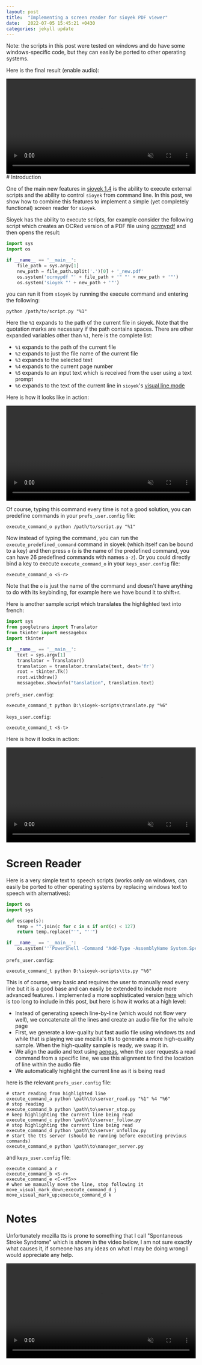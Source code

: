 ```yaml
---
layout: post
title:  "Implementing a screen reader for sioyek PDF viewer"
date:   2022-07-05 15:45:21 +0430
categories: jekyll update
---
```


Note: the scripts in this post were tested on windows and do have some windows-specific code, but they can easily be ported to other operating systems.

Here is the final result (enable audio):

<video muted autoplay controls width="100%">
    <source src="/images/2022-07-05-implementing-a-screen-reader-for-sioyek/tts.mp4" type="video/mp4">
</video>
# Introduction

One of the main new features in [sioyek 1.4](https://github.com/ahrm/sioyek) is the ability to execute external scripts and the ability to control `sioyek` from command line. In this post, we show how to combine this features to implement a simple (yet completely functional) screen reader for `sioyek`.


Sioyek has the ability to execute scripts, for example consider the following script which creates an OCRed version of a PDF file using [ocrmypdf](https://ocrmypdf.readthedocs.io/en/latest/) and then opens the result:

```python
import sys
import os

if __name__ == '__main__':
    file_path = sys.argv[1]
    new_path = file_path.split('.')[0] + '_new.pdf'
    os.system('ocrmypdf "' + file_path + '" "' + new_path + '"')
    os.system('sioyek "' + new_path + '"')
```

you can run it from `sioyek` by running the execute command and entering the following:
```
python /path/to/script.py "%1"
```
Here the `%1` expands to the path of the current file in sioyek. Note that the quotation marks are necessary if the path contains spaces. There are other expanded variables other than `%1`, here is the complete list:

* `%1` expands to the path of the current file
* `%2` expands to just the file name of the current file 
* `%3` expands to the selected text
* `%4` expands to the current page number
* `%5` expands to an input text which is received from the user using a text prompt
* `%6` expands to the text of the current line in `sioyek`'s [visual line mode](https://user-images.githubusercontent.com/6392321/168427739-007be805-a457-4d1f-ba14-35c5070aae5f.mp4)

Here is how it looks like in action:

<video muted autoplay controls width="100%">
    <source src="/images/2022-07-05-implementing-a-screen-reader-for-sioyek/ocr_simple.mp4" type="video/mp4">
</video>

Of course, typing this command every time is not a good solution, you can predefine commands in your `prefs_user.config` file:

```
execute_command_o python /path/to/script.py "%1"
```
Now instead of typing the command, you can run the `execute_predefined_command` command in sioyek (which itself can be bound to a key) and then press `o` (`o` is the name of the predefined command, you can have 26 predefined commands with names `a-z`). Or you could directly bind a key to execute `execute_command_o` in your `keys_user.config` file:
```
execute_command_o <S-r>
```
Note that the `o` is just the name of the command and doesn't have anything to do with its keybinding, for example here we have bound it to shift+r.

Here is another sample script which translates the highlighted text into french:

```python
import sys
from googletrans import Translator
from tkinter import messagebox
import tkinter

if __name__ == '__main__':
    text = sys.argv[1]
    translator = Translator()
    translation = translator.translate(text, dest='fr')
    root = tkinter.Tk()
    root.withdraw()
    messagebox.showinfo("tanslation", translation.text)
```
`prefs_user.config`:
```
execute_command_t python D:\sioyek-scripts\translate.py "%6"
```

`keys_user.config`:
```
execute_command_t <S-t>
```
Here is how it looks in action:

<video muted autoplay controls width="100%">
    <source src="/images/2022-07-05-implementing-a-screen-reader-for-sioyek/translate.mp4" type="video/mp4">
</video>

# Screen Reader

Here is a very simple text to speech scripts (works only on windows, can easily be ported to other operating systems by replacing windows text to speech with alternatives):

```python
import os
import sys

def escape(s):
    temp = "".join(c for c in s if ord(c) < 127)
    return temp.replace("'", "''")

if __name__ == '__main__':
    os.system('''PowerShell -Command "Add-Type -AssemblyName System.Speech; (New-Object System.Speech.Synthesis.SpeechSynthesizer).Speak('{}');'''.format(escape(sys.argv[1])))
```
`prefs_user.config`:
```
execute_command_t python D:\sioyek-scripts\tts.py "%6"
```

This is of course, very basic and requires the user to manually read every line but it is a good base and can easily be extended to include more advanced features. I implemented a more sophisticated version [here](https://github.com/ahrm/sioyek/tree/main/scripts/tts) which is too long to include in this post, but here is how it works at a high level:

* Instead of generating speech line-by-line (which would not flow very well), we concatenate all the lines and create an audio file for the whole page
* First, we generate a low-quality but fast audio file using windows tts and while that is playing we use mozilla's tts to generate a more high-quality sample. When the high-quality sample is ready, we swap it in.
* We align the audio and text using [aeneas](https://github.com/readbeyond/aeneas), when the user requests a read command from a specific line, we use this alignment to find the location of line within the audio file
* We automatically highlight the current line as it is being read

here is the relevant `prefs_user.config` file:
```
# start reading from highlighted line
execute_command_a python \path\to\server_read.py "%1" %4 "%6"
# stop reading
execute_command_b python \path\to\server_stop.py
# keep highlighting the current line being read
execute_command_c python \path\to\server_follow.py
# stop highlighting the current line being read
execute_command_d python \path\to\server_unfollow.py
# start the tts server (should be running before executing previous commands)
execute_command_e python \path\to\manager_server.py
```
and `keys_user.config` file:
```
execute_command_a r
execute_command_b <S-r>
execute_command_e <C-<f5>>
# when we manually move the line, stop following it
move_visual_mark_down;execute_command_d j
move_visual_mark_up;execute_command_d k
```

# Notes
Unfortunately mozilla tts is prone to something that I call "Spontaneous Stroke Syndrome" which is shown in the video below, I am not sure exactly what causes it, if someone has any ideas on what I may be doing wrong I would appreciate any help.


<video muted autoplay controls width="100%">
    <source src="/images/2022-07-05-implementing-a-screen-reader-for-sioyek/stroke.mp4" type="video/mp4">
</video>